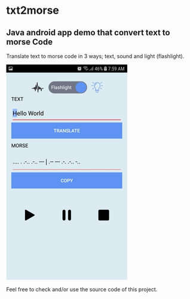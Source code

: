# txt2morse

## Java android app demo that convert text to morse Code

Translate text to morse code in 3 ways; text, sound and light (flashlight).

![Screenshot](imagenes/screenshot.jpg)

Feel free to check and/or use the source code of this project.
